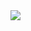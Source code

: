 <img src="https://blog.kakaocdn.net/dna/cwliI5/btsO8C3o49p/AAAAAAAAAAAAAAAAAAAAAHBFJ7XTlXIKUz9DbnJM0ybkFZwQdUEkFPd1fUuU89EO/img.gif?credential=yqXZFxpELC7KVnFOS48ylbz2pIh7yKj8&expires=1753973999&allow_ip=&allow_referer=&signature=N1KGRCRT0CBlHwOTmc5Mvvl1y34%3D">
